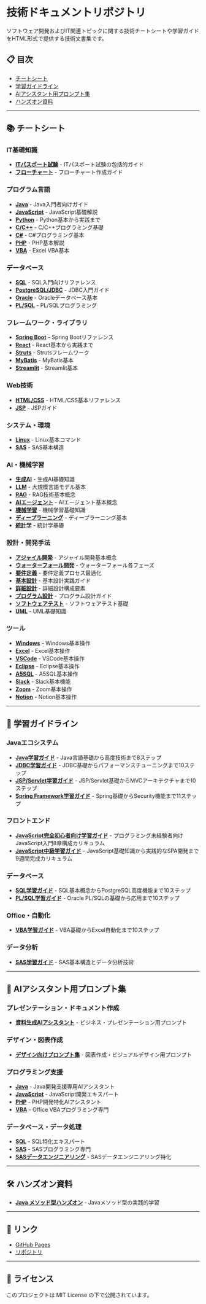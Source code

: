 # 技術ドキュメントリポジトリ

ソフトウェア開発およびIT関連トピックに関する技術チートシートや学習ガイドをHTML形式で提供する技術文書集です。

## 📋 目次

- [チートシート](#チートシート)
- [学習ガイドライン](#学習ガイドライン)
- [AIアシスタント用プロンプト集](#aiアシスタント用プロンプト集)
- [ハンズオン資料](#ハンズオン資料)

---

## 📚 チートシート

### IT基礎知識

- **[ITパスポート試験](https://fcircle-biz.github.io/tech_docs/cheatsheet/it-basics/it-pass-.html)** - ITパスポート試験の包括的ガイド
- **[フローチャート](https://fcircle-biz.github.io/tech_docs/cheatsheet/it-basics/flowchart-cheatsheet.html)** - フローチャート作成ガイド

### プログラム言語

- **[Java](https://fcircle-biz.github.io/tech_docs/cheatsheet/programming-languages/java-cheatsheet.html)** - Java入門者向けガイド
- **[JavaScript](https://fcircle-biz.github.io/tech_docs/cheatsheet/programming-languages/js-cheatsheet.html)** - JavaScript基礎解説
- **[Python](https://fcircle-biz.github.io/tech_docs/cheatsheet/programming-languages/python-cheatsheet.html)** - Python基本から実践まで
- **[C/C++](https://fcircle-biz.github.io/tech_docs/cheatsheet/programming-languages/cpp-cheatsheet-infographic.html)** - C/C++プログラミング基礎
- **[C#](https://fcircle-biz.github.io/tech_docs/cheatsheet/programming-languages/csharp-cheatsheet.html)** - C#プログラミング基本
- **[PHP](https://fcircle-biz.github.io/tech_docs/cheatsheet/programming-languages/php-graphic-recording.html)** - PHP基本解説
- **[VBA](https://fcircle-biz.github.io/tech_docs/cheatsheet/programming-languages/vba-cheatsheet-infographic.html)** - Excel VBA基本

### データベース

- **[SQL](https://fcircle-biz.github.io/tech_docs/cheatsheet/databases/sql-cheatsheet.html)** - SQL入門向けリファレンス
- **[PostgreSQL/JDBC](https://fcircle-biz.github.io/tech_docs/cheatsheet/databases/jdbc-cheatsheet.html)** - JDBC入門ガイド
- **[Oracle](https://fcircle-biz.github.io/tech_docs/cheatsheet/databases/oracle-cheatsheet.html)** - Oracleデータベース基本
- **[PL/SQL](https://fcircle-biz.github.io/tech_docs/cheatsheet/databases/plsql-graphic-recording.html)** - PL/SQLプログラミング

### フレームワーク・ライブラリ

- **[Spring Boot](https://fcircle-biz.github.io/tech_docs/cheatsheet/frameworks-libraries/springboot-cheatsheet.html)** - Spring Bootリファレンス
- **[React](https://fcircle-biz.github.io/tech_docs/cheatsheet/frameworks-libraries/react-cheatsheet.html)** - React基本から実践まで
- **[Struts](https://fcircle-biz.github.io/tech_docs/cheatsheet/frameworks-libraries/struts-infographic.html)** - Strutsフレームワーク
- **[MyBatis](https://fcircle-biz.github.io/tech_docs/cheatsheet/frameworks-libraries/mybatis-infographic.html)** - MyBatis基本
- **[Streamlit](https://fcircle-biz.github.io/tech_docs/cheatsheet/frameworks-libraries/streamlit-infographic.html)** - Streamlit基本

### Web技術

- **[HTML/CSS](https://fcircle-biz.github.io/tech_docs/cheatsheet/web-tech/html-css-cheatsheet.html)** - HTML/CSS基本リファレンス
- **[JSP](https://fcircle-biz.github.io/tech_docs/cheatsheet/web-tech/jsp-cheatsheet.html)** - JSPガイド

### システム・環境

- **[Linux](https://fcircle-biz.github.io/tech_docs/cheatsheet/systems-environments/linux-cheatsheet-infographic.html)** - Linux基本コマンド
- **[SAS](https://fcircle-biz.github.io/tech_docs/cheatsheet/systems-environments/sas-cheatsheet.html)** - SAS基本構造

### AI・機械学習

- **[生成AI](https://fcircle-biz.github.io/tech_docs/cheatsheet/ai/ai-cheatsheet-infographic.html)** - 生成AI基礎知識
- **[LLM](https://fcircle-biz.github.io/tech_docs/cheatsheet/ai/llm-cheatsheet.html)** - 大規模言語モデル基本
- **[RAG](https://fcircle-biz.github.io/tech_docs/cheatsheet/ai/rag-infographic.html)** - RAG技術基本概念
- **[AIエージェント](https://fcircle-biz.github.io/tech_docs/cheatsheet/ai/ai-agent-graphic-recording.html)** - AIエージェント基本概念
- **[機械学習](https://fcircle-biz.github.io/tech_docs/cheatsheet/ai/ml-beginner-infographic.html)** - 機械学習基礎知識
- **[ディープラーニング](https://fcircle-biz.github.io/tech_docs/cheatsheet/ai/deep-learning-infographic.html)** - ディープラーニング基本
- **[統計学](https://fcircle-biz.github.io/tech_docs/cheatsheet/ai/stats-infographic.html)** - 統計学基礎

### 設計・開発手法

- **[アジャイル開発](https://fcircle-biz.github.io/tech_docs/cheatsheet/design/agile-infographic.html)** - アジャイル開発基本概念
- **[ウォーターフォール開発](https://fcircle-biz.github.io/tech_docs/cheatsheet/design/graphic-recording-infographic.html)** - ウォーターフォール各フェーズ
- **[要件定義](https://fcircle-biz.github.io/tech_docs/cheatsheet/design/graphic-recording-infographic_1.html)** - 要件定義プロセス最適化
- **[基本設計](https://fcircle-biz.github.io/tech_docs/cheatsheet/design/graphic-recording-infographic_2.html)** - 基本設計実践ガイド
- **[詳細設計](https://fcircle-biz.github.io/tech_docs/cheatsheet/design/detailed-design-infographic_3.html)** - 詳細設計構成要素
- **[プログラム設計](https://fcircle-biz.github.io/tech_docs/cheatsheet/design/graphic-recording-infographic_4.html)** - プログラム設計ガイド
- **[ソフトウェアテスト](https://fcircle-biz.github.io/tech_docs/cheatsheet/design/software-testing-infographic_5.html)** - ソフトウェアテスト基礎
- **[UML](https://fcircle-biz.github.io/tech_docs/cheatsheet/design/uml-graphic-recording.html)** - UML基礎知識

### ツール

- **[Windows](https://fcircle-biz.github.io/tech_docs/cheatsheet/tools/windows-cheatsheet.html)** - Windows基本操作
- **[Excel](https://fcircle-biz.github.io/tech_docs/cheatsheet/tools/excel-cheatsheet.html)** - Excel基本操作
- **[VSCode](https://fcircle-biz.github.io/tech_docs/cheatsheet/tools/vscode-cheatsheet.html)** - VSCode基本操作
- **[Eclipse](https://fcircle-biz.github.io/tech_docs/cheatsheet/tools/eclipse-cheatsheet.html)** - Eclipse基本操作
- **[A5SQL](https://fcircle-biz.github.io/tech_docs/cheatsheet/tools/a5sql-cheatsheet.html)** - A5SQL基本操作
- **[Slack](https://fcircle-biz.github.io/tech_docs/cheatsheet/tools/slack-infographic.html)** - Slack基本機能
- **[Zoom](https://fcircle-biz.github.io/tech_docs/cheatsheet/tools/zoom-cheatsheet.html)** - Zoom基本操作
- **[Notion](https://fcircle-biz.github.io/tech_docs/cheatsheet/tools/notion-cheatsheet.html)** - Notion基本操作

---

## 📖 学習ガイドライン

### Javaエコシステム

- **[Java学習ガイド](docs/guide/java-ecosystem/java/README.md)** - Java言語基礎から高度技術まで8ステップ
- **[JDBC学習ガイド](docs/guide/java-ecosystem/jdbc/README.md)** - JDBC基礎からパフォーマンスチューニングまで10ステップ
- **[JSP/Servlet学習ガイド](docs/guide/java-ecosystem/jsp/README.md)** - JSP/Servlet基礎からMVCアーキテクチャまで10ステップ
- **[Spring Framework学習ガイド](docs/guide/java-ecosystem/spring/README.md)** - Spring基礎からSecurity機能まで11ステップ

### フロントエンド

- **[JavaScript完全初心者向け学習ガイド](docs/guide/frontend/javascript-beginner/README.md)** - プログラミング未経験者向けJavaScript入門8章構成カリキュラム
- **[JavaScript中級学習ガイド](docs/guide/frontend/javascript-intermediate/README.md)** - JavaScript基礎知識から実践的なSPA開発まで9週間完成カリキュラム

### データベース

- **[SQL学習ガイド](docs/guide/database/sql/README.md)** - SQL基本概念からPostgreSQL高度機能まで10ステップ
- **[PL/SQL学習ガイド](docs/guide/database/plsql/README.md)** - Oracle PL/SQLの基礎から応用まで10ステップ

### Office・自動化

- **[VBA学習ガイド](docs/guide/office/vba/README.md)** - VBA基礎からExcel自動化まで10ステップ

### データ分析

- **[SAS学習ガイド](docs/guide/data-analytics/sas)** - SAS基本構造とデータ分析技術

---

## 🤖 AIアシスタント用プロンプト集

### プレゼンテーション・ドキュメント作成

- **[資料生成AIアシスタント](docs/prompt/doc/README.md)** - ビジネス・プレゼンテーション用プロンプト

### デザイン・図表作成

- **[デザイン向けプロンプト集](docs/prompt/design/README.md)** - 図表作成・ビジュアルデザイン用プロンプト

### プログラミング支援

- **[Java](https://fcircle-biz.github.io/tech_docs/prompt/java-ai-assistant-prompt.html)** - Java開発支援専用AIアシスタント
- **[JavaScript](https://fcircle-biz.github.io/tech_docs/prompt/js-assistant-prompt.html)** - JavaScript開発エキスパート
- **[PHP](https://fcircle-biz.github.io/tech_docs/prompt/php-coding-assistant-prompt.html)** - PHP開発特化AIアシスタント
- **[VBA](https://fcircle-biz.github.io/tech_docs/prompt/vba-assistant-prompt.html)** - Office VBAプログラミング専門

### データベース・データ処理

- **[SQL](https://fcircle-biz.github.io/tech_docs/prompt/sql-assistant-prompt.html)** - SQL特化エキスパート
- **[SAS](https://fcircle-biz.github.io/tech_docs/prompt/sas-ai-agent-prompt.html)** - SASプログラミング専門
- **[SASデータエンジニアリング](https://fcircle-biz.github.io/tech_docs/prompt/sas-data-engineering-prompt.html)** - SASデータエンジニアリング特化

---

## 🛠️ ハンズオン資料

- **[Java メソッド型ハンズオン](docs/handson/java-method-types-handson.md)** - Javaメソッド型の実践的学習

---

## 🔗 リンク

- [GitHub Pages](https://fcircle-biz.github.io/tech_docs/)
- [リポジトリ](https://github.com/fcircle-biz/tech_docs)

---

## 📄 ライセンス

このプロジェクトは MIT License の下で公開されています。